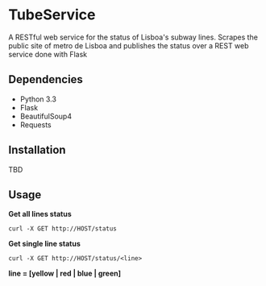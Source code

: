 # TubeService
A RESTful web service for the status of Lisboa's subway lines.
Scrapes the public site of metro de Lisboa and publishes the status over a REST web service done with Flask

## Dependencies
* Python 3.3
* Flask
* BeautifulSoup4
* Requests

## Installation
TBD

## Usage

**Get all lines status**

    curl -X GET http://HOST/status
    
**Get single line status**

    curl -X GET http://HOST/status/<line>
    
**line = [yellow | red | blue | green]**
